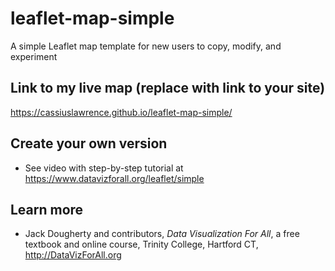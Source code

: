 # leaflet-map-simple
A simple Leaflet map template for new users to copy, modify, and experiment

## Link to my live map (replace with link to your site)

https://cassiuslawrence.github.io/leaflet-map-simple/

## Create your own version
- See video with step-by-step tutorial at https://www.datavizforall.org/leaflet/simple

## Learn more
- Jack Dougherty and contributors, *Data Visualization For All*, a free textbook and online course, Trinity College, Hartford CT, http://DataVizForAll.org
